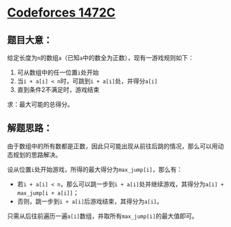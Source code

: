 # [Codeforces 1472C](https://codeforces.com/problemset/problem/1472/C)

## 题目大意：

给定长度为`n`的数组`a`（已知`a`中的数全为正数），现有一游戏规则如下：
1. 可从数组中的任一位置`i`处开始
2. 当`i + a[i] < n`时，可跳到`i + a[i]`处，并得分`a[i]`
3. 直到条件2不满足时，游戏结束

求：最大可能的总得分。

## 解题思路：

由于数组中的所有数都是正数，因此只可能出现从前往后跳的情况，那么可以用动态规划的思路解决。

设从位置`i`处开始游戏，所得的最大得分为`max_jump[i]`，那么有：
- 若`i + a[i] < n`，那么可以跳一步到`i + a[i]`处并继续游戏，其得分为`a[i] + max_jump[i + a[i]]`；
- 否则，跳一步到`i + a[i]`后游戏结束，其得分为`a[i]`。

只需从后往前遍历一遍`a[i]`数组，并取所有`max_jump[i]`的最大值即可。